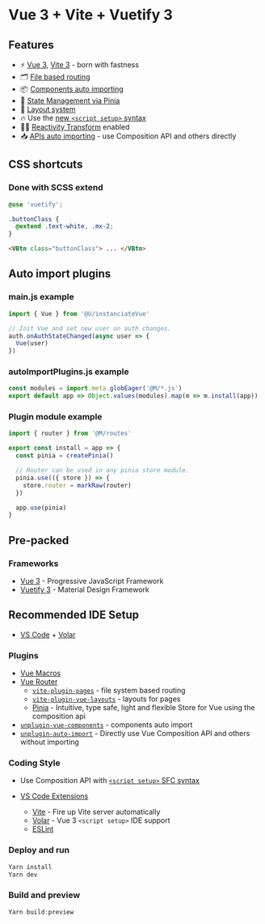 # Vue 3 + Vite + Vuetify 3

## Features

- ⚡️ [Vue 3](https://github.com/vuejs/core), [Vite 3](https://github.com/vitejs/vite) - born with fastness
- 🗂 [File based routing](./src/pages)
- 📦 [Components auto importing](./src/components)
- 🍍 [State Management via Pinia](https://pinia.vuejs.org/)
- 📑 [Layout system](./src/layouts)
- 🔥 Use the [new `<script setup>` syntax](https://github.com/vuejs/rfcs/pull/227)
- 🤙🏻 [Reactivity Transform](https://vuejs.org/guide/extras/reactivity-transform.html) enabled
- 📥 [APIs auto importing](https://github.com/antfu/unplugin-auto-import) - use Composition API and others directly

## CSS shortcuts

### Done with SCSS extend

```scss
@use 'vuetify';

.buttonClass {
  @extend .text-white, .mx-2;
}
```

```html
<VBtn class="buttonClass"> ... </VBtn>
```

## Auto import plugins

### main.js example

```js
import { Vue } from '@U/instanciateVue'

// Init Vue and set new user on auth changes.
auth.onAuthStateChanged(async user => {
  Vue(user)
})
```

### autoImportPlugins.js example

```js
const modules = import.meta.globEager('@M/*.js')
export default app => Object.values(modules).map(m => m.install(app))
```

### Plugin module example

```js
import { router } from '@M/routes'

export const install = app => {
  const pinia = createPinia()

  // Router can be used in any pinia store module.
  pinia.use(({ store }) => {
    store.router = markRaw(router)
  })

  app.use(pinia)
}
```

## Pre-packed

### Frameworks

- [Vue 3](https://vuejs.org/) - Progressive JavaScript Framework
- [Vuetify 3](https://next.vuetifyjs.com/en/) - Material Design Framework

## Recommended IDE Setup

- [VS Code](https://code.visualstudio.com/) + [Volar](https://marketplace.visualstudio.com/items?itemName=Vue.volar)

### Plugins

- [Vue Macros](https://github.com/sxzz/unplugin-vue-macros)
- [Vue Router](https://github.com/vuejs/router)
  - [`vite-plugin-pages`](https://github.com/hannoeru/vite-plugin-pages) - file system based routing
  - [`vite-plugin-vue-layouts`](https://github.com/JohnCampionJr/vite-plugin-vue-layouts) - layouts for pages
  - [Pinia](https://pinia.vuejs.org) - Intuitive, type safe, light and flexible Store for Vue using the composition api
- [`unplugin-vue-components`](https://github.com/antfu/unplugin-vue-components) - components auto import
- [`unplugin-auto-import`](https://github.com/antfu/unplugin-auto-import) - Directly use Vue Composition API and others without importing

### Coding Style

- Use Composition API with [`<script setup>` SFC syntax](https://github.com/vuejs/rfcs/pull/227)

- [VS Code Extensions](./.vscode/extensions.json)
  - [Vite](https://marketplace.visualstudio.com/items?itemName=antfu.vite) - Fire up Vite server automatically
  - [Volar](https://marketplace.visualstudio.com/items?itemName=Vue.volar) - Vue 3 `<script setup>` IDE support
  - [ESLint](https://marketplace.visualstudio.com/items?itemName=dbaeumer.vscode-eslint)

### Deploy and run

```ts
Yarn install
Yarn dev
```

### Build and preview

```ts
Yarn build:preview
```
